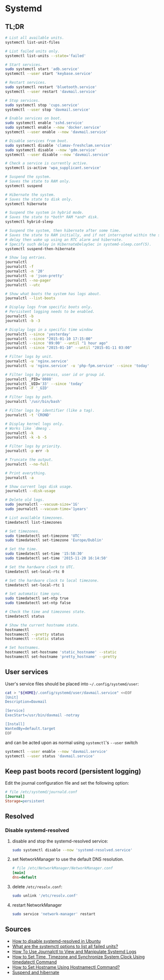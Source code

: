 # Systemd

## TL;DR

```sh
# List all available units.
systemctl list-unit-files

# List failed units only.
systemctl list-units --state='failed'

# Start services.
sudo systemctl start 'adb.service'
systemctl --user start 'keybase.service'

# Restart services.
sudo systemctl restart 'bluetooth.service'
systemctl --user restart 'davmail.service'

# Stop services.
sudo systemctl stop 'cups.service'
systemctl --user stop 'davmail.service'

# Enable services on boot.
sudo systemctl enable 'sshd.service'
sudo systemctl enable --now 'docker.service'
systemctl --user enable --now 'davmail.service'

# Disable services from boot.
sudo systemctl disable 'clamav-freshclam.service'
sudo systemctl disable --now 'gdm.service'
systemctl --user disable --now 'davmail.service'

# Check a service is currently active.
systemctl is-active 'wpa_supplicant.service'

# Suspend the system.
# Saves the state to RAM only.
systemctl suspend

# Hibernate the system.
# Saves the state to disk only.
systemctl hibernate

# Suspend the system in hybrid mode.
# Saves the state to *both* RAM *and* disk.
systemctl hybrid-sleep

# Suspend the system, then hibernate after some time.
# Saves the state to RAM initially, and if not interrupted within the specified
# delay then wake up using an RTC alarm and hibernate.
# Specify such delay in HibernateDelaySec in systemd-sleep.conf(5).
systemctl suspend-then-hibernate

# Show log entries.
journalctl
journalctl -f
journalctl -n '20'
journalctl -o 'json-pretty'
journalctl --no-pager
journalctl --utc

# Show what boots the system has logs about.
journalctl --list-boots

# Display logs from specific boots only.
# Persistent logging needs to be enabled.
journalctl -b
journalctl -b -3

# Display logs in a specific time window
journalctl --since 'yesterday'
journalctl --since "2015-01-10 17:15:00"
journalctl --since '09:00' --until "1 hour ago"
journalctl --since "2015-01-10" --until "2015-01-11 03:00"

# Filter logs by unit.
journalctl -u 'nginx.service'
journalctl -u 'nginx.service' -u 'php-fpm.service' --since 'today'

# Filter logs by process, user id or group id.
journalctl _PID='8088'
journalctl _UID='33' --since 'today'
journalctl -F '_GID'

# Filter logs by path.
journalctl '/usr/bin/bash'

# Filter logs by identifier (like a tag).
journalctl -t 'CROND'

# Display kernel logs only.
# Works like `dmesg`.
journalctl -k
journalctl -k -b -5

# Filter logs by priority.
journalctl -p err -b

# Truncate the output.
journalctl --no-full

# Print everything.
journalctl -a

# Show current logs disk usage.
journalctl --disk-usage

# Delete old logs.
sudo journalctl --vacuum-size='1G'
sudo journalctl --vacuum-time='1years'

# List available timezones.
timedatectl list-timezones

# Set timezones.
sudo timedatectl set-timezone 'UTC'
sudo timedatectl set-timezone 'Europe/Dublin'

# Set the time.
sudo timedatectl set-time '15:58:30'
sudo timedatectl set-time '2015-11-20 16:14:50'

# Set the hardware clock to UTC.
timedatectl set-local-rtc 0

# Set the hardware clock to local timezone.
timedatectl set-local-rtc 1

# Set automatic time sync.
sudo timedatectl set-ntp true
sudo timedatectl set-ntp false

# Check the time and timezones state.
timedatectl status

# Show the current hostname state.
hostnamectl
hostnamectl --pretty status
hostnamectl --static status

# Set hostnames.
hostnamectl set-hostname 'static_hostname' --static
hostnamectl set-hostname 'pretty_hostname' --pretty
```

## User services

User's service files should be placed into `~/.config/systemd/user`:

```sh
cat > "${HOME}/.config/systemd/user/davmail.service" <<EOF
[Unit]
Description=Davmail

[Service]
ExecStart=/usr/bin/davmail -notray

[Install]
WantedBy=default.target
EOF
```

and can be acted upon as normal using `systemctl`'s `--user` switch

```sh
systemctl --user enable --now 'davmail.service'
systemctl --user status 'davmail.service'
```

## Keep past boots record (persistent logging)

Edit the journal configuration file and set the following option:

```ini
# file /etc/systemd/journald.conf
[Journal]
Storage=persistent
```

## Resolved

### Disable systemd-resolved

1. disable and stop the systemd-resolved service:

   ```sh
   sudo systemctl disable --now 'systemd-resolved.service'
   ```

1. set NetworkManager to use the default DNS resolution.

   ```ini
   # file /etc/NetworkManager/NetworkManager.conf
   [main]
   dns=default
   ```

1. delete `/etc/resolv.conf`:

   ```sh
   sudo unlink '/etc/resolv.conf'
   ```

1. restart NetworkManager

   ```sh
   sudo service 'network-manager' restart
   ```

## Sources

- [How to disable systemd-resolved in Ubuntu]
- [What are the systemctl options to list all failed units?]
- [How To Use Journalctl to View and Manipulate Systemd Logs]
- [How to Set Time, Timezone and Synchronize System Clock Using timedatectl Command]
- [How to Set Hostname Using Hostnamectl Command?]
- [Suspend and hibernate]

[how to disable systemd-resolved in ubuntu]: https://askubuntu.com/questions/907246/how-to-disable-systemd-resolved-in-ubuntu
[how to set hostname using hostnamectl command?]: https://linuxhint.com/set-hostname-using-hostnamectl-command/
[how to set time, timezone and synchronize system clock using timedatectl command]: https://www.tecmint.com/set-time-timezone-and-synchronize-time-using-timedatectl-command/
[how to use journalctl to view and manipulate systemd logs]: https://www.digitalocean.com/community/tutorials/how-to-use-journalctl-to-view-and-manipulate-systemd-logs
[suspend and hibernate]: https://wiki.archlinux.org/title/Power_management#Suspend_and_hibernate
[what are the systemctl options to list all failed units?]: https://unix.stackexchange.com/questions/341060/what-are-the-systemctl-options-to-list-all-failed-units/341061#341061
